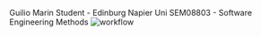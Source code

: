 
Guilio Marin
Student - Edinburg Napier Uni
SEM08803 - Software Engineering Methods
![workflow](https://github.com/Guilio/sem/actions/workflows/main.yml/badge.svg)

